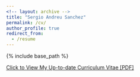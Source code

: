 ```yaml
---
<!-- layout: archive -->
title: "Sergio Andreu Sanchez"
permalink: /cv/
author_profile: true
redirect_from:
  - /resume
---
```


{% include base_path %}

 [Click to View My Up-to-date Curriculum Vitae [PDF]](https://github.com/sergioSEa/sergioSEa.github.io/blob/master/files/CV.pdf)



<!-- <embed src="http://lantaoyu.com/files/lantaoyu_cv.pdf" width="650" height="1800" type='application/pdf'> -->
